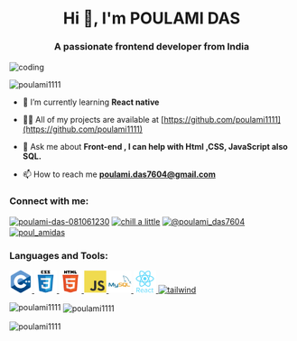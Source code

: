 
<h1 align="center">Hi 👋, I'm POULAMI DAS</h1>
<h3 align="center">A passionate frontend developer from India</h3>
<img align="center" alt="coding" width="480" src="https://media.tenor.com/hE0T8D0GpXsAAAAC/joinblink-blink.gif">

<p align="left"> <img src="https://komarev.com/ghpvc/?username=poulami1111&label=Profile%20views&color=0e75b6&style=flat" alt="poulami1111" /> </p>

- 🌱 I’m currently learning **React native**

- 👨‍💻 All of my projects are available at [https://github.com/poulami1111](https://github.com/poulami1111)

- 💬 Ask me about **Front-end , I can help with Html ,CSS, JavaScript also SQL.**

- 📫 How to reach me **poulami.das7604@gmail.com**

<h3 align="left">Connect with me:</h3>
<p align="left">
<a href="https://linkedin.com/in/poulami-das-081061230" target="blank"><img align="center" src="https://raw.githubusercontent.com/rahuldkjain/github-profile-readme-generator/master/src/images/icons/Social/linked-in-alt.svg" alt="poulami-das-081061230" height="30" width="40" /></a>
<a href="https://www.youtube.com/c/chill a little" target="blank"><img align="center" src="https://raw.githubusercontent.com/rahuldkjain/github-profile-readme-generator/master/src/images/icons/Social/youtube.svg" alt="chill a little" height="30" width="40" /></a>
<a href="https://www.hackerrank.com/@poulami_das7604" target="blank"><img align="center" src="https://raw.githubusercontent.com/rahuldkjain/github-profile-readme-generator/master/src/images/icons/Social/hackerrank.svg" alt="@poulami_das7604" height="30" width="40" /></a>
<a href="https://www.leetcode.com/poul_amidas" target="blank"><img align="center" src="https://raw.githubusercontent.com/rahuldkjain/github-profile-readme-generator/master/src/images/icons/Social/leet-code.svg" alt="poul_amidas" height="30" width="40" /></a>
</p>

<h3 align="left">Languages and Tools:</h3>
<p align="left"> <a href="https://www.w3schools.com/cpp/" target="_blank" rel="noreferrer"> <img src="https://raw.githubusercontent.com/devicons/devicon/master/icons/cplusplus/cplusplus-original.svg" alt="cplusplus" width="40" height="40"/> </a> <a href="https://www.w3schools.com/css/" target="_blank" rel="noreferrer"> <img src="https://raw.githubusercontent.com/devicons/devicon/master/icons/css3/css3-original-wordmark.svg" alt="css3" width="40" height="40"/> </a> <a href="https://www.w3.org/html/" target="_blank" rel="noreferrer"> <img src="https://raw.githubusercontent.com/devicons/devicon/master/icons/html5/html5-original-wordmark.svg" alt="html5" width="40" height="40"/> </a> <a href="https://developer.mozilla.org/en-US/docs/Web/JavaScript" target="_blank" rel="noreferrer"> <img src="https://raw.githubusercontent.com/devicons/devicon/master/icons/javascript/javascript-original.svg" alt="javascript" width="40" height="40"/> </a> <a href="https://www.mysql.com/" target="_blank" rel="noreferrer"> <img src="https://raw.githubusercontent.com/devicons/devicon/master/icons/mysql/mysql-original-wordmark.svg" alt="mysql" width="40" height="40"/> </a> <a href="https://reactjs.org/" target="_blank" rel="noreferrer"> <img src="https://raw.githubusercontent.com/devicons/devicon/master/icons/react/react-original-wordmark.svg" alt="react" width="40" height="40"/> </a> <a href="https://tailwindcss.com/" target="_blank" rel="noreferrer"> <img src="https://www.vectorlogo.zone/logos/tailwindcss/tailwindcss-icon.svg" alt="tailwind" width="40" height="40"/> </a> </p>

<p><img align="left" src="https://github-readme-stats.vercel.app/api/top-langs?username=poulami1111&show_icons=true&locale=en&layout=compact" alt="poulami1111" /></p>

<p>&nbsp;<img align="center" src="https://github-readme-stats.vercel.app/api?username=poulami1111&show_icons=true&locale=en" alt="poulami1111" /></p>

<p><img align="center" src="https://github-readme-streak-stats.herokuapp.com/?user=poulami1111&" alt="poulami1111" /></p>
